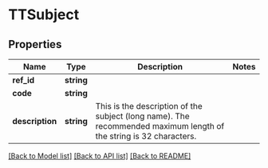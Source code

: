 # TTSubject

## Properties
Name | Type | Description | Notes
------------ | ------------- | ------------- | -------------
**ref_id** | **string** |  | 
**code** | **string** |  | 
**description** | **string** | This is the description of the subject (long name). The recommended maximum length of the string is 32 characters. | 

[[Back to Model list]](../README.md#documentation-for-models) [[Back to API list]](../README.md#documentation-for-api-endpoints) [[Back to README]](../README.md)


